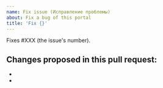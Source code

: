 ```yaml
---
name: Fix issue (Исправление проблемы)
about: Fix a bug of this portal
title: 'Fix {}'
---
```

Fixes #XXX (the issue's number).

Changes proposed in this pull request:
-
-
-
